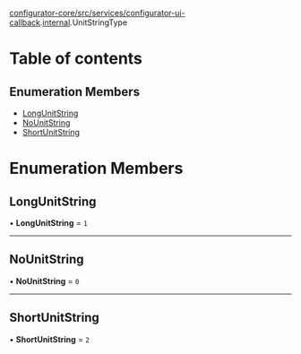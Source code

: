 [configurator-core/src/services/configurator-ui-callback](../modules/configurator_core_src_services_configurator_ui_callback.md).[internal](../modules/configurator_core_src_services_configurator_ui_callback._internal_.md).UnitStringType

# Table of contents

## Enumeration Members

- [LongUnitString](configurator_core_src_services_configurator_ui_callback._internal_.UnitStringType.md#longunitstring)
- [NoUnitString](configurator_core_src_services_configurator_ui_callback._internal_.UnitStringType.md#nounitstring)
- [ShortUnitString](configurator_core_src_services_configurator_ui_callback._internal_.UnitStringType.md#shortunitstring)

# Enumeration Members

## LongUnitString

• **LongUnitString** = ``1``

___

## NoUnitString

• **NoUnitString** = ``0``

___

## ShortUnitString

• **ShortUnitString** = ``2``
